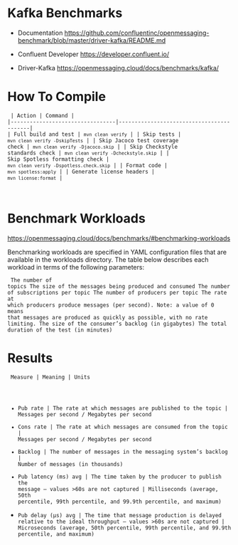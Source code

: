 # Kafka Benchmarks

- Documentation https://github.com/confluentinc/openmessaging-benchmark/blob/master/driver-kafka/README.md

- Confluent Developer https://developer.confluent.io/

- Driver-Kafka https://openmessaging.cloud/docs/benchmarks/kafka/

# How To Compile 

<code><p>
|             Action              |                 Command                  |
|---------------------------------|------------------------------------------|
| Full build and test             | `mvn clean verify`                       |
| Skip tests                      | `mvn clean verify -DskipTests`           |
| Skip Jacoco test coverage check | `mvn clean verify -Djacoco.skip`         |
| Skip Checkstyle standards check | `mvn clean verify -Dcheckstyle.skip`     |
| Skip Spotless formatting check  | `mvn clean verify -Dspotless.check.skip` |
| Format code                     | `mvn spotless:apply`                     |
| Generate license headers        | `mvn license:format`                     |

</code></p>

# Benchmark Workloads

https://openmessaging.cloud/docs/benchmarks/#benchmarking-workloads

Benchmarking workloads are specified in YAML configuration files that are available in the workloads directory. 
The table below describes each workload in terms of the following parameters:
<code><p>
The number of topics
The size of the messages being produced and consumed
The number of subscriptions per topic
The number of producers per topic
The rate at which producers produce messages (per second). Note: a value of 0 means that messages are produced as quickly as possible, with no rate limiting.
The size of the consumer’s backlog (in gigabytes)
The total duration of the test (in minutes)
</code></p>
# Results

<code><p>
Measure |	Meaning	| Units
* Pub rate	| The rate at which messages are published to the topic	| Messages per second / Megabytes per second
* Cons rate |	The rate at which messages are consumed from the topic |	Messages per second / Megabytes per second
* Backlog |	The number of messages in the messaging system’s backlog |	Number of messages (in thousands)
* Pub latency (ms) avg	| The time taken by the producer to publish the message — values >60s are not captured	| Milliseconds (average, 50th percentile, 99th percentile, and 99.9th percentile, and maximum)
* Pub delay (µs) avg	| The time that message production is delayed relative to the ideal throughput — values >60s are not captured	| Microseconds (average, 50th percentile, 99th percentile, and 99.9th percentile, and maximum)
</code></p>
